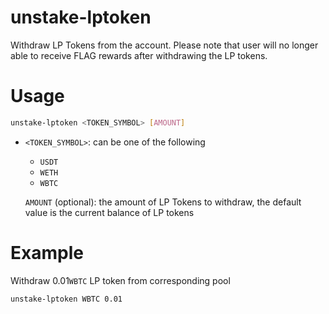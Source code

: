 # unstake-lptoken

Withdraw LP Tokens from the account. Please note that user will no longer able to receive FLAG rewards after withdrawing the LP tokens. 

# Usage

```sh
unstake-lptoken <TOKEN_SYMBOL> [AMOUNT]
```

- `<TOKEN_SYMBOL>`: can be one of the following

  - `USDT`
  - `WETH`
  - `WBTC`

  `AMOUNT` (optional): the amount of LP Tokens to withdraw, the default value is the current balance of LP tokens

# Example

Withdraw 0.01`WBTC` LP token from corresponding pool

```sh
unstake-lptoken WBTC 0.01 
```

## 
